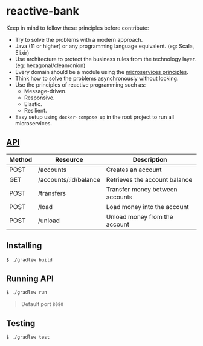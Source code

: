 # reactive-bank

Keep in mind to follow these principles before contribute:

- Try to solve the problems with a modern approach.
- Java (11 or higher) or any programming language equivalent. (eg: Scala, Elixir)
- Use architecture to protect the business rules from the technology layer. (eg: hexagonal/clean/onion)
- Every domain should be a module using the [microservices principles](https://martinfowler.com/articles/microservices.html).
- Think how to solve the problems asynchronously without locking.
- Use the principles of reactive programming such as:
  - Message-driven.
  - Responsive.
  - Elastic.
  - Resilient.
- Easy setup using `docker-compose up` in the root project to run all microservices.

## [API](API.md)

| Method | Resource                                 | Description                                         |
| ------ | ---------------------------------------- | --------------------------------------------------- |
| POST   | /accounts                                | Creates an account                                  |
| GET    | /accounts/:id/balance                    | Retrieves the account balance                       |
| POST   | /transfers                               | Transfer money between accounts                     |
| POST   | /load                                    | Load money into the account                         |
| POST   | /unload                                  | Unload money from the account                       |

## Installing

```sh
$ ./gradlew build
```

## Running API

```sh
$ ./gradlew run
```

> Default port `8080`

## Testing

```sh
$ ./gradlew test
```

